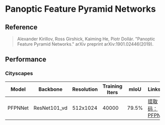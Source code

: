 # Panoptic Feature Pyramid Networks

## Reference

> Alexander Kirillov, Ross Girshick, Kaiming He, Piotr Dollár. "Panoptic Feature Pyramid Networks." arXiv preprint arXiv:1901.02446(2019).

## Performance

### Cityscapes

| Model | Backbone | Resolution | Training Iters | mIoU | Links |
|-|-|-|-|-|-|
|PFPNNet|ResNet101_vd|512x1024|40000|79.5%|[提取码：PFPN](https://pan.baidu.com/s/1MZPLol53e2CryEjeT1a_yg)|
